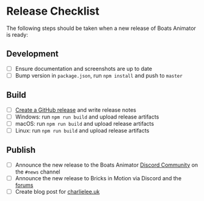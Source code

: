 # Release Checklist

The following steps should be taken when a new release of Boats Animator is ready:

## Development

- [ ] Ensure documentation and screenshots are up to date
- [ ] Bump version in `package.json`, run `npm install` and push to `master`

## Build

- [ ] [Create a GitHub release](https://github.com/charlielee/boats-animator/releases) and write release notes
- [ ] Windows: run `npm run build` and upload release artifacts
- [ ] macOS: run `npm run build` and upload release artifacts
- [ ] Linux: run `npm run build` and upload release artifacts

## Publish

- [ ] Announce the new release to the Boats Animator [Discord Community](http://discord.boatsanimator.com) on the `#news` channel
- [ ] Announce the new release to Bricks in Motion via Discord and the [forums](https://bricksinmotion.com/forums/)
- [ ] Create blog post for [charlielee.uk](https://github.com/charlielee/charlielee.github.io)
